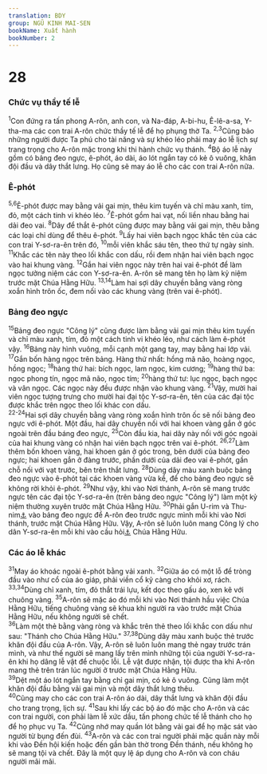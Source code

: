 ```yaml
---
translation: BDY
group: NGŨ KINH MAI-SEN
bookName: Xuất hành 
bookNumber: 2
---
```


<div class="title"><h1>28</h1><h3>Chức vụ thầy tế lễ</h3></div>
<span class="verse xu_28_1"><sup>1</sup>Con đứng ra tấn phong A-rôn, anh con, và Na-đáp, A-bi-hu, Ê-lê-a-sa, Y-tha-ma các con trai A-rôn chức thầy tế lễ để họ phụng thờ Ta. </span>
<span class="verse xu_28_2 xu_28_3"><sup>2,3</sup>Cũng bảo những người được Ta phú cho tài năng và sự khéo léo phải may áo lễ lịch sự trang trọng cho A-rôn mặc trong khi thi hành chức vụ thánh. </span>
<span class="verse xu_28_4"><sup>4</sup>Bộ áo lễ này gồm có bảng đeo ngực, ê-phót, áo dài, áo lót ngắn tay có kẻ ô vuông, khăn đội đầu và dây thắt lưng. Họ cũng sẽ may áo lễ cho các con trai A-rôn nữa.</span>
<div class="title"><h3>Ê-phót</h3></div>
<span class="verse xu_28_5 xu_28_6"><sup>5,6</sup>Ê-phót được may bằng vải gai mịn, thêu kim tuyến và chỉ màu xanh, tím, đỏ, một cách tinh vi khéo léo. </span>
<span class="verse xu_28_7"><sup>7</sup>Ê-phót gồm hai vạt, nối liền nhau bằng hai dải đeo vai. </span>
<span class="verse xu_28_8"><sup>8</sup>Dây để thắt ê-phót cũng được may bằng vải gai mịn, thêu bằng các loại chỉ dùng để thêu ê-phót. </span>
<span class="verse xu_28_9"><sup>9</sup>Lấy hai viên bạch ngọc khắc tên của các con trai Y-sơ-ra-ên trên đó, </span>
<span class="verse xu_28_10"><sup>10</sup>mỗi viên khắc sáu tên, theo thứ tự ngày sinh. </span>
<span class="verse xu_28_11"><sup>11</sup>Khắc các tên này theo lối khắc con dấu, rồi đem nhận hai viên bạch ngọc vào hai khung vàng. </span>
<span class="verse xu_28_12"><sup>12</sup>Gắn hai viên ngọc này trên hai vai ê-phót để làm ngọc tưởng niệm các con Y-sơ-ra-ên. A-rôn sẽ mang tên họ làm kỷ niệm trước mặt Chúa Hằng Hữu. </span>
<span class="verse xu_28_13 xu_28_14"><sup>13,14</sup>Làm hai sợi dây chuyền bằng vàng ròng xoắn hình trôn ốc, đem nối vào các khung vàng (trên vai ê-phót).</span>
<div class="title"><h3>Bảng đeo ngực</h3></div>
<span class="verse xu_28_15"><sup>15</sup>Bảng đeo ngực &#34;Công lý&#34; cũng được làm bằng vải gai mịn thêu kim tuyến và chỉ màu xanh, tím, đỏ một cách tinh vi khéo léo, như cách làm ê-phót vậy. </span>
<span class="verse xu_28_16"><sup>16</sup>Bảng này hình vuông, mỗi cạnh một gang tay, may bằng hai lớp vải. </span>
<span class="verse xu_28_17"><sup>17</sup>Gắn bốn hàng ngọc trên bảng. Hàng thứ nhất: hồng mã não, hoàng ngọc, hồng ngọc; </span>
<span class="verse xu_28_18"><sup>18</sup>hàng thứ hai: bích ngọc, lam ngọc, kim cương; </span>
<span class="verse xu_28_19"><sup>19</sup>hàng thứ ba: ngọc phong tín, ngọc mã não, ngọc tím; </span>
<span class="verse xu_28_20"><sup>20</sup>hàng thứ tư: lục ngọc, bạch ngọc và vân ngọc. Các ngọc này đều được nhận vào khung vàng. </span>
<span class="verse xu_28_21"><sup>21</sup>Vậy, mười hai viên ngọc tượng trưng cho mười hai đại tộc Y-sơ-ra-ên, tên của các đại tộc được khắc trên ngọc theo lối khác con dấu.<br/></span>
<span class="verse xu_28_22 xu_28_23 xu_28_24"><sup>22-24</sup>Hai sợi dây chuyền bằng vàng ròng xoắn hình trôn ốc sẽ nối bảng đeo ngực với ê-phót. Một đầu, hai dây chuyền nối với hai khoen vàng gắn ở góc ngoài trên đầu báng đeo ngực, </span>
<span class="verse xu_28_25"><sup>25</sup>Còn đầu kia, hai dây này nối với góc ngoài của hai khung vàng có nhận hai viên bạch ngọc trên vai ê-phót. </span>
<span class="verse xu_28_26 xu_28_27"><sup>26,27</sup>Làm thêm bốn khoen vàng, hai khoen gán ở góc trong, bên dưới của bảng đeo ngực; hai khoen gắn ở đàng trước, phần dưới của dải đeo vai ê-phót, gần chỗ nối với vạt trước, bên trên thắt lưng. </span>
<span class="verse xu_28_28"><sup>28</sup>Dùng dây màu xanh buộc bảng đeo ngực vào ê-phót tại các khoen vàng vừa kể, để cho bảng đeo ngực sẽ không rời khỏi ê-phót. </span>
<span class="verse xu_28_29"><sup>29</sup>Như vậy, khi vào Nơi thánh, A-rôn sẽ mang trước ngực tên các đại tộc Y-sơ-ra-ên (trên bảng deo ngực &#34;Công lý&#34;) làm một kỷ niệm thường xuyên trước mặt Chúa Hằng Hữu. </span>
<span class="verse xu_28_30"><sup>30</sup>Phải gắn U-rim và Thu-nim<a href="#" data-toggle="tooltip" data-placement="bottom" title="U-rim và Thu-nim: vì đã lạc mất từ lâu nên không ai biết hình dạng của U-rim và Thu-nim. Có thể là hai viên ngọc có ghi khắc chữ U-rim (nghĩa là rủa sả) và Thu-nim (nghĩa là thiện lành) để thầy tế lễ cầu hỏi phán quyết của Thượng Đế.">⚓</a> vào bảng đeo ngực để A-rôn đeo trước ngực mình mỗi khi vào Nơi thánh, trước mặt Chúa Hằng Hữu. Vậy, A-rôn sẽ luôn luôn mang Công lý cho dân Y-sơ-ra-ên mỗi khi vào cầu hỏi<a href="#" data-toggle="tooltip" data-placement="bottom" title="Nt trước mặt">⚓</a> Chúa Hằng Hữu.</span>
<div class="title"><h3>Các áo lễ khác</h3></div>
<span class="verse xu_28_31"><sup>31</sup>May áo khoác ngoài ê-phót bằng vải xanh. </span>
<span class="verse xu_28_32"><sup>32</sup>Giữa áo có một lỗ để tròng đầu vào như cổ của áo giáp, phải viền cổ kỹ càng cho khỏi xơ, rách. </span>
<span class="verse xu_28_33 xu_28_34"><sup>33,34</sup>Dùng chỉ xanh, tím, đỏ thắt trái lựu, kết dọc theo gấu áo, xen kẽ với chuông vàng. </span>
<span class="verse xu_28_35"><sup>35</sup>A-rôn sẽ mặc áo đó mỗi khi vào Nơi thánh hầu việc Chúa Hằng Hữu, tiếng chuông vàng sẽ khua khi người ra vào trước mặt Chúa Hằng Hữu, nếu không người sẽ chết.<br/></span>
<span class="verse xu_28_36"><sup>36</sup>Làm một thẻ bằng vàng ròng và khắc trên thẻ theo lối khắc con dấu như sau: &#34;Thánh cho Chúa Hằng Hữu.&#34; </span>
<span class="verse xu_28_37 xu_28_38"><sup>37,38</sup>Dùng dây màu xanh buộc thẻ trước khăn đội đầu của A-rôn. Vậy, A-rôn sẽ luôn luôn mang thẻ ngay trước trán mình, và như thế người sẽ mang lấy trên mình những tội của người Y-sơ-ra-ên khi họ dâng lễ vật để chuộc lỗi. Lễ vật được nhận, tội được tha khi A-rôn mang thẻ trên trán lúc người ở trước mặt Chúa Hằng Hữu.<br/></span>
<span class="verse xu_28_39"><sup>39</sup>Dệt một áo lót ngắn tay bằng chỉ gai mịn, có kẻ ô vuông. Cũng làm một khăn đội đầu bằng vải gai mịn và một dây thắt lưng thêu.<br/></span>
<span class="verse xu_28_40"><sup>40</sup>Cũng may cho các con trai A-rôn áo dài, dây thắt lưng và khăn đội đầu cho trang trọng, lịch sự. </span>
<span class="verse xu_28_41"><sup>41</sup>Sau khi lấy các bộ áo đó mặc cho A-rôn và các con trai người, con phải làm lễ xức dầu, tấn phong chức tế lễ thánh cho họ để họ phục vụ Ta. </span>
<span class="verse xu_28_42"><sup>42</sup>Cũng nhớ may quần lót bằng vải gai để họ mặc sát vào người từ bụng đến đùi. </span>
<span class="verse xu_28_43"><sup>43</sup>A-rôn và các con trai người phải mặc quần này mỗi khi vào Đền hội kiến hoặc đến gần bàn thờ trong Đền thánh, nếu không họ sẽ mang tội và chết. Đây là một quy lệ áp dụng cho A-rôn và con cháu người mãi mãi.     </span>
